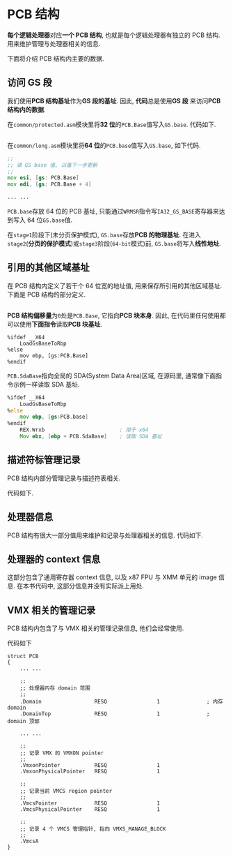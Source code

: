 

# PCB 结构

**每个逻辑处理器**对应**一个 PCB 结构**, 也就是每个逻辑处理器有独立的 PCB 结构. 用来维护管理与处理器相关的信息.

下面将介绍 PCB 结构内主要的数据.

## 访问 GS 段

我们使用**PCB 结构基址**作为**GS 段的基址**. 因此, **代码**总是使用**GS 段** 来访问**PCB 结构内的数据**.

在`common/protected.asm`模块里将**32 位**的`PCB.Base`值写入`GS.base`. 代码如下.

```

```

在`common/long.asm`模块里将**64 位**的`PCB.base`值写入`GS.base`, 如下代码.

```asm
;;
;; 读 GS base 值, 以备下一步更新
;;
mov esi, [gs: PCB.Base]
mov edi, [gs: PCB.Base + 4]

... ...


```

`PCB.base`存放 64 位的 PCB 基址, 只能通过`WRMSR`指令写`IA32_GS_BASE`寄存器来达到写入 64 位`GS.base`值.

在`stage1`阶段下(未分页保护模式), `GS.base`存放**PCB 的物理基址**. 在进入`stage2`(**分页的保护模式**)或`stage3`阶段(`64-bit`模式)前, `GS.base`将写入**线性地址**.

## 引用的其他区域基址

在 PCB 结构内定义了若干个 64 位宽的地址值, 用来保存所引用的其他区域基址. 下面是 PCB 结构的部分定义.

```

```

**PCB 结构偏移量**为`0`处是`PCB.Base`, 它指向**PCB 块本身**. 因此, 在代码里任何使用都可以使用**下面指令**读取**PCB 块基址**.

```
%ifdef __X64
    LoadGsBaseToRbp
%else
    mov ebp, [gs:PCB.Base]
%endif
```

`PCB.SdaBase`指向全局的 SDA(System Data Area)区域, 在源码里, 通常像下面指令示例一样读取 SDA 基址.

```asm
%ifdef __X64
    LoadGsBaseToRbp
%else
    mov ebp, [gs:PCB.base]
%endif
    REX.Wrxb                        ; 用于 x64
    Mov ebx, [ebp + PCB.SdaBase]    ; 读取 SDA 基址
```

## 描述符标管理记录

PCB 结构内部分管理记录与描述符表相关.

代码如下.



## 处理器信息

PCB 结构有很大一部分值用来维护和记录与处理器相关的信息. 代码如下.

## 处理器的 context 信息

这部分包含了通用寄存器 context 信息, 以及 x87 FPU 与 XMM 单元的 image 信息. 在本书代码中, 这部分信息并没有实际派上用处.

## VMX 相关的管理记录

PCB 结构内包含了与 VMX 相关的管理记录信息, 他们会经常使用.

代码如下

```
struct PCB
{
    ... ...

    ;;
    ;; 处理器内存 domain 范围
    ;;
    .Domain                 RESQ                1               ; 内存 domain
    .DomainTop              RESQ                1               ; domain 顶部

    ... ...

    ;;
    ;; 记录 VMX 的 VMXON pointer
    ;;
    .VmxonPointer           RESQ                1
    .VmxonPhysicalPointer   RESQ                1

    ;;
    ;; 记录当前 VMCS region pointer
    ;;
    .VmcsPointer            RESQ                1
    .VmcsPhysicalPointer    RESQ                1

    ;;
    ;; 记录 4 个 VMCS 管理指针, 指向 VMXS_MANAGE_BLOCK
    ;;
    .VmcsA
}
